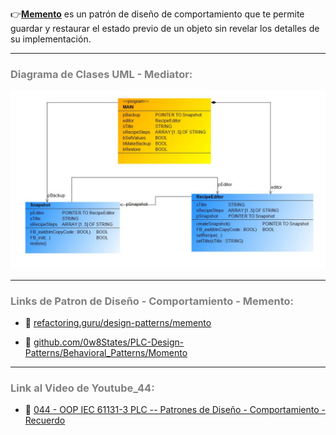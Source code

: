 👉[**Memento**](https://refactoring.guru/es/design-patterns/memento) es un patrón de diseño de comportamiento que te permite guardar y restaurar el estado previo de un objeto sin revelar los detalles de su implementación.
***
### <span style="color:grey">Diagrama de Clases UML - Mediator:</span>

![Design_Pattern_Behavioral_Mediator](../../imagenes/Design_Pattern_Behavioral_Memento.JPG)
***
### <span style="color:grey">Links de Patron de Diseño - Comportamiento - Memento:</span>

- 🔗 [refactoring.guru/design-patterns/memento](https://refactoring.guru/es/design-patterns/memento)

- 🔗 [github.com/0w8States/PLC-Design-Patterns/Behavioral_Patterns/Momento](https://github.com/0w8States/PLC-Design-Patterns/tree/master/Behavioral_Patterns/Momento)   
***
### <span style="color:grey">Link al Video de Youtube_44:</span>
- 🔗 [044 - OOP IEC 61131-3 PLC -- Patrones de Diseño - Comportamiento - Recuerdo](https://youtu.be/TguSTA_t6_M)